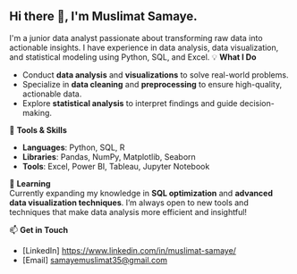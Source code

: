 ## Hi there 👋, I'm Muslimat Samaye.
I'm a junior data analyst passionate about transforming raw data into actionable insights. I have experience in data analysis, data visualization, and statistical modeling using Python, SQL, and Excel.
💡 **What I Do**  
- Conduct **data analysis** and **visualizations** to solve real-world problems.
- Specialize in **data cleaning** and **preprocessing** to ensure high-quality, actionable data.
- Explore **statistical analysis** to interpret findings and guide decision-making.

🔧 **Tools & Skills**  
- **Languages**: Python, SQL, R  
- **Libraries**: Pandas, NumPy, Matplotlib, Seaborn  
- **Tools**: Excel, Power BI, Tableau, Jupyter Notebook

🌱 **Learning**  
Currently expanding my knowledge in **SQL optimization** and **advanced data visualization techniques**. I’m always open to new tools and techniques that make data analysis more efficient and insightful!

📫 **Get in Touch**  
- [LinkedIn] https://www.linkedin.com/in/muslimat-samaye/
- [Email] samayemuslimat35@gmail.com


<!---
muslimatsamaye/muslimatsamaye is a ✨ special ✨ repository because its `README.md` (this file) appears on your GitHub profile.
You can click the Preview link to take a look at your changes.
--->
